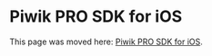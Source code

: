 Piwik PRO SDK for iOS
========================

This page was moved here: [Piwik PRO SDK for iOS](../integrations/Piwik_PRO_SDK_for_iOS.html).
